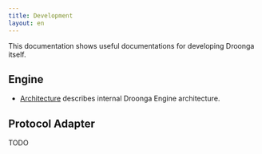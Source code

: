 ```yaml
---
title: Development
layout: en
---
```


This documentation shows useful documentations for developing Droonga
itself.

## Engine

 * [Architecture](engine/architecture/) describes internal Droonga Engine architecture.

## Protocol Adapter

TODO
